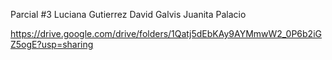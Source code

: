 Parcial #3 
Luciana Gutierrez
David Galvis
Juanita Palacio

https://drive.google.com/drive/folders/1Qatj5dEbKAy9AYMmwW2_0P6b2iGZ5ogE?usp=sharing
